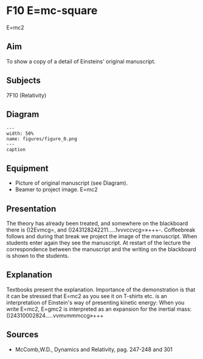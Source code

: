 # F10 E=mc-square 
 E=mc2   
  
## Aim   
 To show a copy of a detail of Einsteins' original manuscript.    
  
## Subjects   
 7F10 (Relativity)   
  
## Diagram   
   
```{figure} figures/figure_0.png  
---  
width: 50%  
name: figures/figure_0.png  
---  
caption  
``` 
      
  
## Equipment   
 
 *  Picture of original manuscript (see Diagram). 
 *  Beamer to project image. E=mc2
      
  
## Presentation   
 The theory has already been treated, and somewhere on the blackboard there is ()2Evmcg=, and ()243128242211.....1vvvccvcg=»+++-. Coffeebreak follows and during that break we project the image of the manuscript. When students enter again they see the manuscript. At restart of the lecture the correspondence between the manuscript and the writing on the blackboard is shown to the students.    
  
## Explanation   
 Textbooks present the explanation. Importance of the demonstration is that it can be stressed that E=mc2 as you see it on T-shirts etc. is an interpretation of Einstein's way of presenting kinetic energy: When you write E=mc2, E=gmc2 is interpreted as an expansion for the inertial mass: ()24310002824.....vvmvmmmccg»+++   
  
## Sources   
 
 *  McComb,W.D., Dynamics and Relativity, pag. 247-248 and 301
  